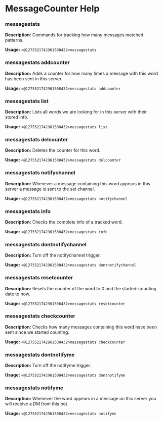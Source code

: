 # MessageCounter Help

### messagestats

**Description:** Commands for tracking how many messages matched patterns.

**Usage:** `<@1275521742961508432>messagestats`

### messagestats addcounter

**Description:** Adds a counter for how many times a message with this word has been sent in this server.

**Usage:** `<@1275521742961508432>messagestats addcounter`

### messagestats list

**Description:** Lists all words we are looking for in this server with their stored info.

**Usage:** `<@1275521742961508432>messagestats list`

### messagestats delcounter

**Description:** Deletes the counter for this word.

**Usage:** `<@1275521742961508432>messagestats delcounter`

### messagestats notifychannel

**Description:** Whenever a message containing this word appears in this server a message is sent to the set channel.

**Usage:** `<@1275521742961508432>messagestats notifychannel`

### messagestats info

**Description:** Checks the complete info of a tracked word.

**Usage:** `<@1275521742961508432>messagestats info`

### messagestats dontnotifychannel

**Description:** Turn off the notifychannel trigger.

**Usage:** `<@1275521742961508432>messagestats dontnotifychannel`

### messagestats resetcounter

**Description:** Resets the counter of the word to 0 and the started-counting date to now.

**Usage:** `<@1275521742961508432>messagestats resetcounter`

### messagestats checkcounter

**Description:** Checks how many messages containing this word have been sent since we started counting.

**Usage:** `<@1275521742961508432>messagestats checkcounter`

### messagestats dontnotifyme

**Description:** Turn off the notifyme trigger.

**Usage:** `<@1275521742961508432>messagestats dontnotifyme`

### messagestats notifyme

**Description:** Whenever the word appears in a message on this server you will receive a DM from this bot.

**Usage:** `<@1275521742961508432>messagestats notifyme`

